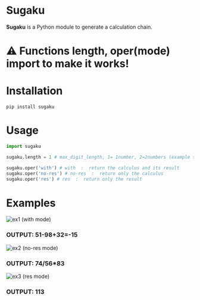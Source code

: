 # Sugaku
**Sugaku** is a Python module to generate a calculation chain.

# ⚠️ Functions length, oper(mode) import to make it works!

# Installation
`pip install sugaku`

# Usage
```py
import sugaku

sugaku.length = 1 # max_digit_length, 1= 1number, 2=2numbers (example sugaku.length=2 OUTPUT BETWEEN 1 TO 99   

sugaku.oper('with') # with  :  return the calculus and its result
sugaku.oper('no-res') # no-res  :  return only the calculus
sugaku.oper('res') # res  :  return only the result
```

# Examples

![ex1](https://user-images.githubusercontent.com/43354103/197816684-02b0cb99-4032-4bed-89ab-7776f9e20b2d.JPG) (with mode)
### OUTPUT: 51-98+32=-15
![ex2](https://user-images.githubusercontent.com/43354103/197817112-c95db8e3-30ef-40a1-88f8-c533b9ce027f.JPG) (no-res mode)
### OUTPUT: 74/56*83
![ex3](https://user-images.githubusercontent.com/43354103/197817254-f9be704b-5b9e-46e0-8817-6f58ed982e50.JPG) (res mode)
### OUTPUT: 113
